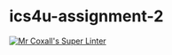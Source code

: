 # ics4u-assignment-2

[![Mr Coxall's Super Linter](https://github.com/michael-clermont1/ics4u-assignment-2/actions/workflows/main.yml/badge.svg)](https://github.com/michael-clermont1/ics4u-assignment-2/actions/workflows/main.yml)
